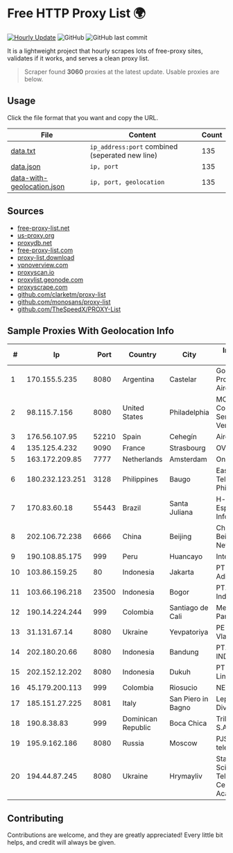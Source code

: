 
# Free HTTP Proxy List 🌍

[![Hourly Update](https://github.com/mertguvencli/http-proxy-list/actions/workflows/main.yml/badge.svg?branch=main)](https://github.com/mertguvencli/http-proxy-list/actions/workflows/main.yml)
![GitHub](https://img.shields.io/github/license/mertguvencli/http-proxy-list)
![GitHub last commit](https://img.shields.io/github/last-commit/mertguvencli/http-proxy-list)

It is a lightweight project that hourly scrapes lots of free-proxy sites, validates if it works, and serves a clean proxy list.


> Scraper found **3060** proxies at the latest update. Usable proxies are below.

## Usage

Click the file format that you want and copy the URL.


|File|Content|Count|
|----|-------|-----|
|[data.txt](https://raw.githubusercontent.com/mertguvencli/http-proxy-list/main/proxy-list/data.txt)|`ip_address:port` combined (seperated new line)|135|
|[data.json](https://raw.githubusercontent.com/mertguvencli/http-proxy-list/main/proxy-list/data.json)|`ip, port`|135|
|[data-with-geolocation.json](https://raw.githubusercontent.com/mertguvencli/http-proxy-list/main/proxy-list/data-with-geolocation.json)|`ip, port, geolocation`|135|

## Sources

* [free-proxy-list.net](https://free-proxy-list.net)
* [us-proxy.org](https://www.us-proxy.org)
* [proxydb.net](http://proxydb.net)
* [free-proxy-list.com](https://free-proxy-list.com/?page=&port=&type%5B%5D=http&type%5B%5D=https&up_time=0&search=Search)
* [proxy-list.download](https://www.proxy-list.download/HTTP)
* [vpnoverview.com](https://vpnoverview.com/privacy/anonymous-browsing/free-proxy-servers)
* [proxyscan.io](https://www.proxyscan.io)
* [proxylist.geonode.com](https://proxylist.geonode.com/api/proxy-list?limit=300&page=1&sort_by=lastChecked&sort_type=desc&protocols=http,https)
* [proxyscrape.com](https://api.proxyscrape.com/v2/?request=displayproxies&protocol=http&timeout=10000&country=all&ssl=all&anonymity=all)
* [github.com/clarketm/proxy-list](https://raw.githubusercontent.com/clarketm/proxy-list/master/proxy-list-raw.txt)
* [github.com/monosans/proxy-list](https://raw.githubusercontent.com/monosans/proxy-list/main/proxies/http.txt)
* [github.com/TheSpeedX/PROXY-List](https://raw.githubusercontent.com/TheSpeedX/PROXY-List/master/http.txt)


## Sample Proxies With Geolocation Info

|#|Ip|Port|Country|City|Internet Service Provider|
|-|--|----|-------|----|-------------------------|
|1|170.155.5.235|8080|Argentina|Castelar|Gobernacion de la Provincia de Buenos Aires|
|2|98.115.7.156|8080|United States|Philadelphia|MCI Communications Services, Inc. d/b/a Verizon Business|
|3|176.56.107.95|52210|Spain|Cehegín|Aire Networks|
|4|135.125.4.232|9090|France|Strasbourg|OVH SAS|
|5|163.172.209.85|7777|Netherlands|Amsterdam|Online SAS NL|
|6|180.232.123.251|3128|Philippines|Baugo|Eastern Telecommunications Philippines, Inc.|
|7|170.83.60.18|55443|Brazil|Santa Juliana|H-micro Assistencia Especializade EM Inform Ldta|
|8|202.106.72.238|6666|China|Beijing|China Unicom Beijing Province Network|
|9|190.108.85.175|999|Peru|Huancayo|Internexa Peru S.A|
|10|103.86.159.25|80|Indonesia|Jakarta|PT Cyberindo Aditama|
|11|103.66.196.218|23500|Indonesia|Bogor|PT. Mora Telematika Indonesia|
|12|190.14.224.244|999|Colombia|Santiago de Cali|Media Commerce Partners S.A|
|13|31.131.67.14|8080|Ukraine|Yevpatoriya|PE Zinstein Hariton Vladimirovich|
|14|202.180.20.66|8080|Indonesia|Bandung|PT. HIPERNET INDODATA|
|15|202.152.12.202|8080|Indonesia|Dukuh|PT Aplikanusa Lintasarta|
|16|45.179.200.113|999|Colombia|Riosucio|NET&COM LTDA.|
|17|185.151.27.225|8081|Italy|San Piero in Bagno|Lepida vs Digital Divide|
|18|190.8.38.83|999|Dominican Republic|Boca Chica|Trilogy Dominicana, S.A.|
|19|195.9.162.186|8080|Russia|Moscow|PJSC Moscow city telephone network|
|20|194.44.87.245|8080|Ukraine|Hrymayliv|State Enterprise Scientific and Telecommunication Centre "Ukrainian Academic an|



## Contributing

Contributions are welcome, and they are greatly appreciated! Every
little bit helps, and credit will always be given.

